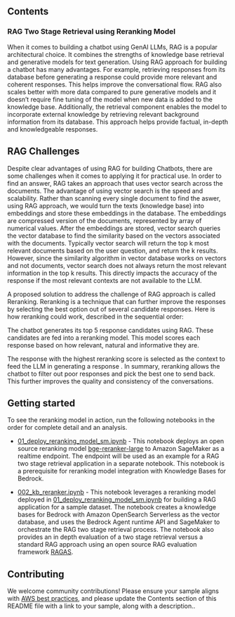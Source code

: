 ## Contents

### RAG Two Stage Retrieval using Reranking Model
When it comes to building a chatbot using GenAI LLMs, RAG is a popular architectural choice. It combines the strengths of knowledge base retrieval and generative models for text generation. Using RAG approach for building a chatbot has many advantages. For example, retrieving responses from its database before generating a response could provide more relevant and coherent responses. This helps improve the conversational flow. RAG also scales better with more data compared to pure generative models and it doesn’t require fine tuning of the model when new data is added to the knowledge base. Additionally, the retrieval component enables the model to incorporate external knowledge by retrieving relevant background information from its database. This approach helps provide factual, in-depth and knowledgeable responses.

## RAG Challenges
Despite clear advantages of using RAG for building Chatbots, there are some challenges when it comes to applying it for practical use. In order to find an answer, RAG takes an approach that uses vector search across the documents. The advantage of using vector search is the speed and scalability. Rather than scanning every single document to find the aswer, using RAG approach, we would turn the texts (knowledge base) into embeddings and store these embeddings in the database. The embeddings are compressed version of the documents, represented by array of numerical values. After the embeddings are stored, vector search queries the vector database to find the similarity based on the vectors associated with the documents. Typically vector search will return the top k most relevant documents based on the user question, and return the k results. However, since the similarity algorithm in vector database works on vectors and not documents, vector search does not always return the most relevant information in the top k results. This directly impacts the accuracy of the response if the most relevant contexts are not available to the LLM.

A proposed solution to address the challenge of RAG approach is called Reranking. Reranking is a technique that can further improve the responses by selecting the best option out of several candidate responses. Here is how reranking could work, described in the sequential order:

The chatbot generates its top 5 response candidates using RAG.
These candidates are fed into a reranking model. This model scores each response based on how relevant, natural and informative they are.

The response with the highest reranking score is selected as the context to feed the LLM in generating a response .
In summary, reranking allows the chatbot to filter out poor responses and pick the best one to send back. This further improves the quality and consistency of the conversations.

## Getting started
To see the reranking model in action, run the following notebooks in the order for complete detail and an analysis.

* [01_deploy_reranking_model_sm.ipynb](./01_deploy_reranking_model_sm.ipynb) - This notebook deploys an open source reranking model [bge-reranker-large](https://huggingface.co/BAAI/bge-reranker-large) to Amazon SageMaker as a realtime endpoint. The endpoint will be used as an example for a RAG two stage retrieval application in a separate notebook. This notebook is a prerequisite for reranking model integration with Knowledge Bases for Bedrock.

* [002_kb_reranker.ipynb](./02_kb_reranker.ipynb) - This notebook leverages a reranking model deployed in [01_deploy_reranking_model_sm.ipynb](./01_deploy_reranking_model_sm.ipynb) for building a RAG application for a sample dataset. The notebook creates a knowledge bases for Bedrock with Amazon OpenSearch Serverless as the vector database, and uses the Bedrock Agent runtime API and SageMaker to orchestrate the RAG two stage retrieval process. The notebook also provides an in depth evaluation of a two stage retrieval versus a standard RAG approach using an open source RAG evaluation framework  [RAGAS](https://github.com/explodinggradients/ragas). 

## Contributing

We welcome community contributions! Please ensure your sample aligns with [AWS best practices](_!https://aws.amazon.com/architecture/well-architected/_), and please update the Contents section of this README file with a link to your sample, along with a description..
